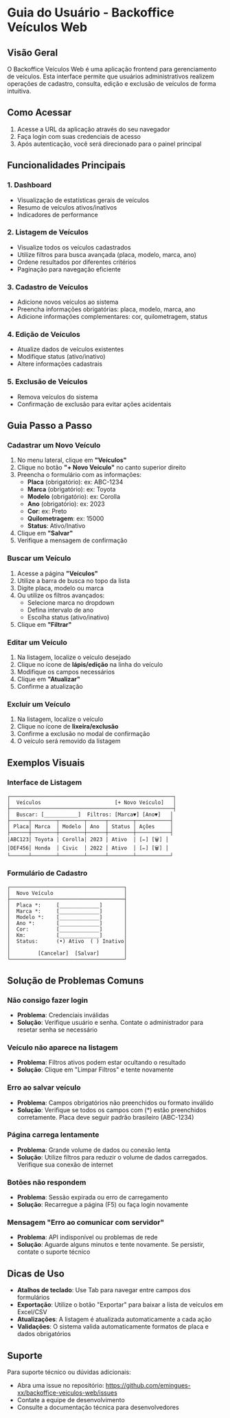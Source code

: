# Guia do Usuário - Backoffice Veículos Web

## Visão Geral

O Backoffice Veículos Web é uma aplicação frontend para gerenciamento de veículos. Esta interface permite que usuários administrativos realizem operações de cadastro, consulta, edição e exclusão de veículos de forma intuitiva.

## Como Acessar

1. Acesse a URL da aplicação através do seu navegador
2. Faça login com suas credenciais de acesso
3. Após autenticação, você será direcionado para o painel principal

## Funcionalidades Principais

### 1. Dashboard
- Visualização de estatísticas gerais de veículos
- Resumo de veículos ativos/inativos
- Indicadores de performance

### 2. Listagem de Veículos
- Visualize todos os veículos cadastrados
- Utilize filtros para busca avançada (placa, modelo, marca, ano)
- Ordene resultados por diferentes critérios
- Paginação para navegação eficiente

### 3. Cadastro de Veículos
- Adicione novos veículos ao sistema
- Preencha informações obrigatórias: placa, modelo, marca, ano
- Adicione informações complementares: cor, quilometragem, status

### 4. Edição de Veículos
- Atualize dados de veículos existentes
- Modifique status (ativo/inativo)
- Altere informações cadastrais

### 5. Exclusão de Veículos
- Remova veículos do sistema
- Confirmação de exclusão para evitar ações acidentais

## Guia Passo a Passo

### Cadastrar um Novo Veículo

1. No menu lateral, clique em **"Veículos"**
2. Clique no botão **"+ Novo Veículo"** no canto superior direito
3. Preencha o formulário com as informações:
   - **Placa** (obrigatório): ex: ABC-1234
   - **Marca** (obrigatório): ex: Toyota
   - **Modelo** (obrigatório): ex: Corolla
   - **Ano** (obrigatório): ex: 2023
   - **Cor**: ex: Preto
   - **Quilometragem**: ex: 15000
   - **Status**: Ativo/Inativo
4. Clique em **"Salvar"**
5. Verifique a mensagem de confirmação

### Buscar um Veículo

1. Acesse a página **"Veículos"**
2. Utilize a barra de busca no topo da lista
3. Digite placa, modelo ou marca
4. Ou utilize os filtros avançados:
   - Selecione marca no dropdown
   - Defina intervalo de ano
   - Escolha status (ativo/inativo)
5. Clique em **"Filtrar"**

### Editar um Veículo

1. Na listagem, localize o veículo desejado
2. Clique no ícone de **lápis/edição** na linha do veículo
3. Modifique os campos necessários
4. Clique em **"Atualizar"**
5. Confirme a atualização

### Excluir um Veículo

1. Na listagem, localize o veículo
2. Clique no ícone de **lixeira/exclusão**
3. Confirme a exclusão no modal de confirmação
4. O veículo será removido da listagem

## Exemplos Visuais

### Interface de Listagem
```
┌─────────────────────────────────────────────────────┐
│  Veículos                        [+ Novo Veículo]   │
├─────────────────────────────────────────────────────┤
│  Buscar: [___________]  Filtros: [Marca▼] [Ano▼]   │
├──────┬────────┬────────┬──────┬────────┬───────────┤
│ Placa│ Marca  │ Modelo │ Ano  │ Status │ Ações     │
├──────┼────────┼────────┼──────┼────────┼───────────┤
│ABC123│ Toyota │ Corolla│ 2023 │ Ativo  │ [✏️] [🗑️] │
│DEF456│ Honda  │ Civic  │ 2022 │ Ativo  │ [✏️] [🗑️] │
└──────┴────────┴────────┴──────┴────────┴───────────┘
```

### Formulário de Cadastro
```
┌─────────────────────────────────────┐
│  Novo Veículo                       │
├─────────────────────────────────────┤
│  Placa *:     [_____________]       │
│  Marca *:     [_____________]       │
│  Modelo *:    [_____________]       │
│  Ano *:       [_____________]       │
│  Cor:         [_____________]       │
│  Km:          [_____________]       │
│  Status:      (•) Ativo  ( ) Inativo│
│                                     │
│         [Cancelar]  [Salvar]        │
└─────────────────────────────────────┘
```

## Solução de Problemas Comuns

### Não consigo fazer login
- **Problema**: Credenciais inválidas
- **Solução**: Verifique usuário e senha. Contate o administrador para resetar senha se necessário

### Veículo não aparece na listagem
- **Problema**: Filtros ativos podem estar ocultando o resultado
- **Solução**: Clique em "Limpar Filtros" e tente novamente

### Erro ao salvar veículo
- **Problema**: Campos obrigatórios não preenchidos ou formato inválido
- **Solução**: Verifique se todos os campos com (*) estão preenchidos corretamente. Placa deve seguir padrão brasileiro (ABC-1234)

### Página carrega lentamente
- **Problema**: Grande volume de dados ou conexão lenta
- **Solução**: Utilize filtros para reduzir o volume de dados carregados. Verifique sua conexão de internet

### Botões não respondem
- **Problema**: Sessão expirada ou erro de carregamento
- **Solução**: Recarregue a página (F5) ou faça login novamente

### Mensagem "Erro ao comunicar com servidor"
- **Problema**: API indisponível ou problemas de rede
- **Solução**: Aguarde alguns minutos e tente novamente. Se persistir, contate o suporte técnico

## Dicas de Uso

- **Atalhos de teclado**: Use Tab para navegar entre campos dos formulários
- **Exportação**: Utilize o botão "Exportar" para baixar a lista de veículos em Excel/CSV
- **Atualizações**: A listagem é atualizada automaticamente a cada ação
- **Validações**: O sistema valida automaticamente formatos de placa e dados obrigatórios

## Suporte

Para suporte técnico ou dúvidas adicionais:
- Abra uma issue no repositório: https://github.com/emingues-xx/backoffice-veiculos-web/issues
- Contate a equipe de desenvolvimento
- Consulte a documentação técnica para desenvolvedores
